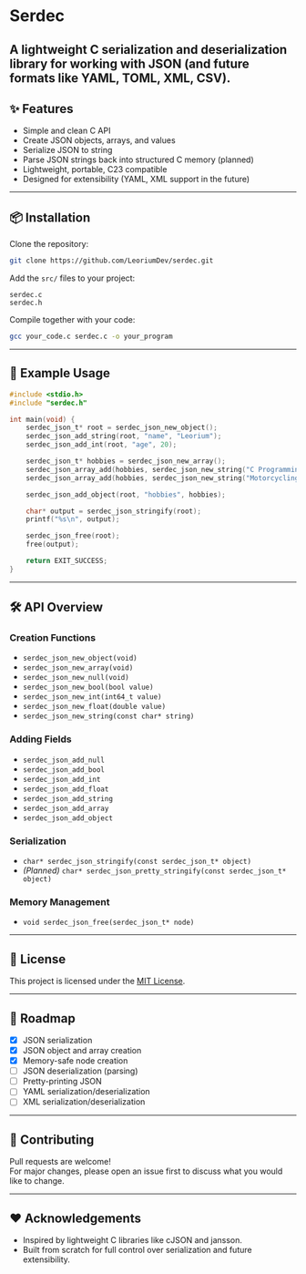 # Serdec
A lightweight C serialization and deserialization library for working with JSON (and future formats like YAML, TOML, XML, CSV).
---

## ✨ Features

- Simple and clean C API
- Create JSON objects, arrays, and values
- Serialize JSON to string
- Parse JSON strings back into structured C memory (planned)
- Lightweight, portable, C23 compatible
- Designed for extensibility (YAML, XML support in the future)

---

## 📦 Installation

Clone the repository:

```bash
git clone https://github.com/LeoriumDev/serdec.git
```

Add the `src/` files to your project:

```plaintext
serdec.c
serdec.h
```

Compile together with your code:

```bash
gcc your_code.c serdec.c -o your_program
```

---

## 📝 Example Usage

```c
#include <stdio.h>
#include "serdec.h"

int main(void) {
    serdec_json_t* root = serdec_json_new_object();
    serdec_json_add_string(root, "name", "Leorium");
    serdec_json_add_int(root, "age", 20);

    serdec_json_t* hobbies = serdec_json_new_array();
    serdec_json_array_add(hobbies, serdec_json_new_string("C Programming"));
    serdec_json_array_add(hobbies, serdec_json_new_string("Motorcycling"));

    serdec_json_add_object(root, "hobbies", hobbies);

    char* output = serdec_json_stringify(root);
    printf("%s\n", output);

    serdec_json_free(root);
    free(output);

    return EXIT_SUCCESS;
}
```

---

## 🛠️ API Overview

### Creation Functions

- `serdec_json_new_object(void)`
- `serdec_json_new_array(void)`
- `serdec_json_new_null(void)`
- `serdec_json_new_bool(bool value)`
- `serdec_json_new_int(int64_t value)`
- `serdec_json_new_float(double value)`
- `serdec_json_new_string(const char* string)`

### Adding Fields

- `serdec_json_add_null`
- `serdec_json_add_bool`
- `serdec_json_add_int`
- `serdec_json_add_float`
- `serdec_json_add_string`
- `serdec_json_add_array`
- `serdec_json_add_object`

### Serialization

- `char* serdec_json_stringify(const serdec_json_t* object)`
- *(Planned)* `char* serdec_json_pretty_stringify(const serdec_json_t* object)`

### Memory Management

- `void serdec_json_free(serdec_json_t* node)`

---

## 📜 License

This project is licensed under the [MIT License](LICENSE).

---

## 🚀 Roadmap

- [x] JSON serialization
- [x] JSON object and array creation
- [x] Memory-safe node creation
- [ ] JSON deserialization (parsing)
- [ ] Pretty-printing JSON
- [ ] YAML serialization/deserialization
- [ ] XML serialization/deserialization

---

## 🤝 Contributing

Pull requests are welcome!  
For major changes, please open an issue first to discuss what you would like to change.

---

## ❤️ Acknowledgements

- Inspired by lightweight C libraries like cJSON and jansson.
- Built from scratch for full control over serialization and future extensibility.

